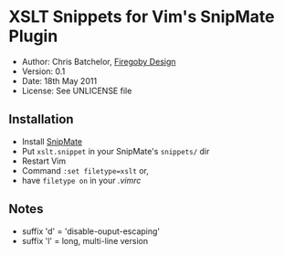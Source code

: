 # XSLT Snippets for Vim's SnipMate Plugin

* Author: Chris Batchelor, [Firegoby Design](http://firegoby.com)
* Version: 0.1
* Date: 18th May 2011
* License: See UNLICENSE file

## Installation
* Install [SnipMate](http://www.vim.org/scripts/script.php?script_id=2540)
* Put `xslt.snippet` in your SnipMate's `snippets/` dir
* Restart Vim
* Command `:set filetype=xslt` or,
* have `filetype on` in your *.vimrc*

## Notes
* suffix 'd' = 'disable-ouput-escaping'
* suffix 'l' = long, multi-line version

